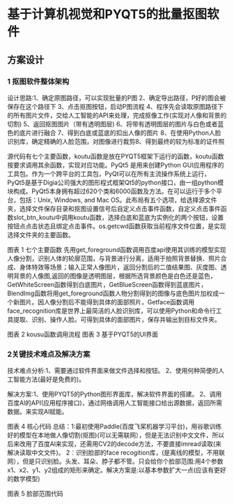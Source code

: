 # 基于计算机视觉和PYQT5的批量抠图软件
## 方案设计
### 1 抠图软件整体架构

设计思路:1、确定原图路径，可以实现批量的P图
        2、确定导出路径，P好的图会被保存在这个路径下
        3、点击抠图按钮，启动P图流程
        4、程序先会读取原图路径下的所有图片文件，交给人工智能的API来处理，完成抠像工作(实现对人像和背景的切割)
        5、返回抠图图片（带有透明图层)
        6、将带有透明图层的图片与白色或者蓝色的底片进行融合
        7、得到白底或蓝底的扣出人像的图片
        8、在使用Python人脸识别库，确定精确的人脸范围，对图像进行裁剪8、得到最终的较为标准的证件照
        
源代码有七个主要函数，koutu函数是放在PYQT5框架下运行的函数，koutu函数按要求调用其余函数，实现对应功能。PyQt5 是用来创建Python GUI应用程序的工具包。作为一个跨平台的工具包，PyQt可以在所有主流操作系统上运行，PyQt5是基于Digia公司强大的图形程式框架Qt5的python接口，由一组python模块构成。PyQt5本身拥有超过620个类和6000函数及方法。在可以运行于多个平台，包括：Unix, Windows, and Mac OS。此布局有五个选项，给选择源文件夹，选择文件保存目录和抠图设置信号后自定义点击事件函数，自定义点击事件函数slot_btn_koutu中调用koutu函数，选择白底和蓝底为实例化的两个按钮，设置按钮点点击状态且绑定点击事件。os.getcwd函数获取当前程序文件位置，是实现选择文件夹的主要函数。
 

图表 1 七个主要函数
先用get_foreground函数调用百度api使用其训练的模型实现人像分割，识别人体的轮廓范围，与背景进行分离，适用于拍照背景替换、照片合成、身体特效等场景；输入正常人像图片，返回分割后的二值结果图、灰度图、透明背景的人像图,返回的图像是透明图层，根据所选背景颜色是白色还是蓝色，GetWhiteScreen函数得到白底图片，GetBlueScreen函数得到蓝底图片，BlendImg函数将用get_foreground函数人物分割得到的图像与底色图片加权成一个新图片。因人像分割后不能得到具体的面部照片，Getface函数调用face_recognition库是世界上最简洁的人脸识别库，可以使用Python和命令行工具提取、识别、操作人脸。可得到具体的面部图片，保存并输出到目标文件夹。

图表 2  kousu函数调用流程​​​​   图表 3  基于PYQT5的UI界面
 
 
### 2关键技术难点及解决方案
技术难点分析:1、需要通过软件界面来做文件选择和按钮。
           2、使用何种简便的人工智能方法(最好是免费的)。
           
解决方案:1、使用PYQT5的Python图形界面库，解决软件界面的搭建。
       2、调用百度Al的API(应用程序接口)，通过网络调用人工智能接口给出源数据，返回所需数据。来实现Al赋能。

图表 4  核心代码
总结：1:最初使用Paddle(百度飞桨机器学习平台)，用谷歌训练好的模型在本地做人像切割(抠图)(可以无需联网），但是无法识别中文文件，所以后来改用了百度Al来实现，还需用CV2的decode方法，不要直接imread读取(来解决读取中文文件)。
     2︰识别脸部的face recogition库，(是离线的模型，不用联网），但是只识别脸。头发、耳朵、脖子都不管。只会给你个脸部范围:用4个参数x1、x2、y1、y2组成的矩形来确定。解决方案是:以基本参数扩大一点(应该有更好的数学模型)

图表 5  脸部范围代码
